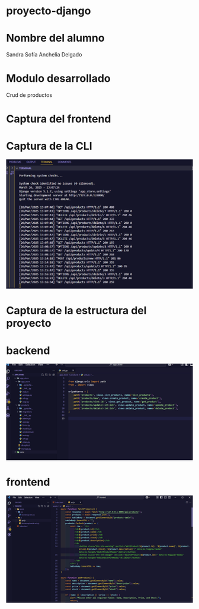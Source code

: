 # proyecto-django
# Nombre del alumno
Sandra Sofía Anchelia Delgado
# Modulo desarrollado
Crud de productos
# Captura del frontend

# Captura de la CLI
![image_alt](https://github.com/ChanisChanita/proyecto-django/blob/5ef6bcec43f28a7eb364abb7414b9aa2da11c160/cli.png)
# Captura de la estructura del proyecto
# backend
![image_alt](https://github.com/ChanisChanita/proyecto-django/blob/1be0c5095ad3a27deaed5126287c809ab458ff51/backend.png)
# frontend
![image_alt](https://github.com/ChanisChanita/proyecto-django/blob/1be0c5095ad3a27deaed5126287c809ab458ff51/frontend.png)
